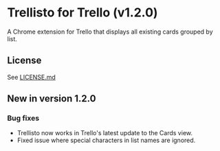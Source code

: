 # Trellisto for Trello (v1.2.0)

A Chrome extension for Trello that displays all existing cards grouped by list.

## License

See [LICENSE.md](LICENSE.md)

## New in version 1.2.0

### Bug fixes

* Trellisto now works in Trello's latest update to the Cards view.
* Fixed issue where special characters in list names are ignored.